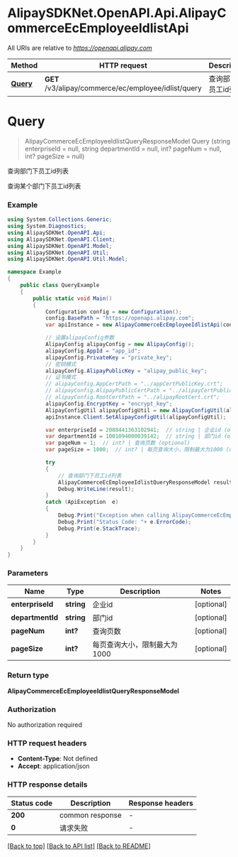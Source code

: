 # AlipaySDKNet.OpenAPI.Api.AlipayCommerceEcEmployeeIdlistApi

All URIs are relative to *https://openapi.alipay.com*

Method | HTTP request | Description
------------- | ------------- | -------------
[**Query**](AlipayCommerceEcEmployeeIdlistApi.md#query) | **GET** /v3/alipay/commerce/ec/employee/idlist/query | 查询部门下员工id列表


<a name="query"></a>
# **Query**
> AlipayCommerceEcEmployeeIdlistQueryResponseModel Query (string enterpriseId = null, string departmentId = null, int? pageNum = null, int? pageSize = null)

查询部门下员工id列表

查询某个部门下员工id列表

### Example
```csharp
using System.Collections.Generic;
using System.Diagnostics;
using AlipaySDKNet.OpenAPI.Api;
using AlipaySDKNet.OpenAPI.Client;
using AlipaySDKNet.OpenAPI.Model;
using AlipaySDKNet.OpenAPI.Util;
using AlipaySDKNet.OpenAPI.Util.Model;

namespace Example
{
    public class QueryExample
    {
        public static void Main()
        {
            Configuration config = new Configuration();
            config.BasePath = "https://openapi.alipay.com";
            var apiInstance = new AlipayCommerceEcEmployeeIdlistApi(config);

            // 设置alipayConfig参数
            AlipayConfig alipayConfig = new AlipayConfig();
            alipayConfig.AppId = "app_id";
            alipayConfig.PrivateKey = "private_key";
            // 密钥模式
            alipayConfig.AlipayPublicKey = "alipay_public_key";
            // 证书模式
            // alipayConfig.AppCertPath = "../appCertPublicKey.crt";
            // alipayConfig.AlipayPublicCertPath = "../alipayCertPublicKey_RSA2.crt";
            // alipayConfig.RootCertPath = "../alipayRootCert.crt";
            alipayConfig.EncryptKey = "encrypt_key";
            AlipayConfigUtil alipayConfigUtil = new AlipayConfigUtil(alipayConfig);
            apiInstance.Client.SetAlipayConfigUtil(alipayConfigUtil);

            var enterpriseId = 2088441363102941;  // string | 企业id (optional) 
            var departmentId = 1001094000039142;  // string | 部门id (optional) 
            var pageNum = 1;  // int? | 查询页数 (optional) 
            var pageSize = 1000;  // int? | 每页查询大小，限制最大为1000 (optional) 

            try
            {
                // 查询部门下员工id列表
                AlipayCommerceEcEmployeeIdlistQueryResponseModel result = apiInstance.Query(enterpriseId, departmentId, pageNum, pageSize);
                Debug.WriteLine(result);
            }
            catch (ApiException  e)
            {
                Debug.Print("Exception when calling AlipayCommerceEcEmployeeIdlistApi.Query: " + e.Message );
                Debug.Print("Status Code: "+ e.ErrorCode);
                Debug.Print(e.StackTrace);
            }
        }
    }
}
```

### Parameters

Name | Type | Description  | Notes
------------- | ------------- | ------------- | -------------
 **enterpriseId** | **string**| 企业id | [optional] 
 **departmentId** | **string**| 部门id | [optional] 
 **pageNum** | **int?**| 查询页数 | [optional] 
 **pageSize** | **int?**| 每页查询大小，限制最大为1000 | [optional] 

### Return type

**AlipayCommerceEcEmployeeIdlistQueryResponseModel**

### Authorization

No authorization required

### HTTP request headers

 - **Content-Type**: Not defined
 - **Accept**: application/json


### HTTP response details
| Status code | Description | Response headers |
|-------------|-------------|------------------|
| **200** | common response |  -  |
| **0** | 请求失败 |  -  |

[[Back to top]](#) [[Back to API list]](../README.md#documentation-for-api-endpoints) [[Back to README]](../README.md)

